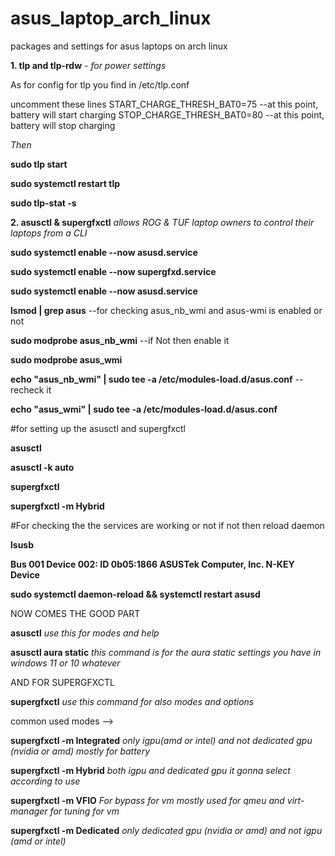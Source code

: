 # asus_laptop_arch_linux
packages and settings for asus laptops on arch linux


**1. tlp and tlp-rdw** - *for power settings*

As for config for tlp you find in /etc/tlp.conf

uncomment these lines
START_CHARGE_THRESH_BAT0=75  --at this point, battery will start charging
STOP_CHARGE_THRESH_BAT0=80  --at this point, battery will stop charging

*Then*

**sudo tlp start**

**sudo systemctl restart tlp**

**sudo tlp-stat -s**



**2. asusctl  & supergfxctl**   *allows ROG & TUF laptop owners to control their laptops from a CLI*

 
 
 **sudo systemctl enable --now asusd.service**

 **sudo systemctl enable --now supergfxd.service**
 
 **sudo systemctl enable --now asusd.service**

 
 
 **lsmod | grep asus**                        --for checking asus_nb_wmi and asus-wmi is enabled or not
 
 **sudo modprobe asus_nb_wmi**         --if Not then enable it                                         
 
 **sudo modprobe asus_wmi**
 
 
 
 **echo "asus_nb_wmi" | sudo tee -a /etc/modules-load.d/asus.conf**   --recheck it          
 
 **echo "asus_wmi" | sudo tee -a /etc/modules-load.d/asus.conf**



#for setting up the asusctl and supergfxctl 
 
 **asusctl**
 
 **asusctl -k auto**


 
 **supergfxctl**
 
 **supergfxctl -m Hybrid**

 
 
 #For checking the the services are working or not if not then reload daemon 
 
 **lsusb**
 
 **Bus 001 Device 002: ID 0b05:1866 ASUSTek Computer, Inc. N-KEY Device**
 
 **sudo  systemctl daemon-reload && systemctl restart asusd**





NOW COMES THE GOOD PART 

 **asusctl**                   *use this for modes and help*
 
 **asusctl aura static**       *this command is for the aura static settings you have in windows 11 or 10 whatever*




AND FOR SUPERGFXCTL 

**supergfxctl**               *use this command for also modes and options*


common used modes  -->


**supergfxctl -m Integrated**       *only igpu(amd or intel) and not dedicated gpu (nvidia or amd) mostly for battery*

**supergfxctl -m Hybrid**           *both igpu and dedicated gpu it gonna select according to use*


**supergfxctl -m VFIO**             *For bypass for vm mostly used for qmeu and virt-manager for tuning for vm*


**supergfxctl -m Dedicated**        *only dedicated gpu (nvidia or amd) and not igpu (amd or intel)*






 
